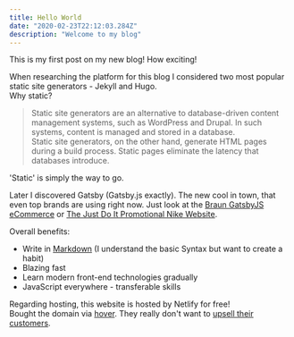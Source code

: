 ```yaml
---
title: Hello World
date: "2020-02-23T22:12:03.284Z"
description: "Welcome to my blog"
---
```


This is my first post on my new blog! How exciting!

When researching the platform for this blog I considered two most popular static site generators - Jekyll and Hugo.<br/>
Why static?

>Static site generators are an alternative to database-driven content management systems, such as WordPress and Drupal. In such systems, content is managed and stored in a database. <br/>
>Static site generators, on the other hand, generate HTML pages during a build process. Static pages eliminate the latency that databases introduce.

'Static' is simply the way to go.

Later I discovered Gatsby (Gatsby.js exactly). The new cool in town, that even top brands are using right now.
Just look at the [Braun GatsbyJS eCommerce](https://ca.braun.com/en-ca) or [The Just Do It Promotional Nike Website](https://justdoit.nike.com).


Overall benefits:

- Write in [Markdown](https://www.markdownguide.org/getting-started/)  (I understand the basic Syntax but want to create a habit)
- Blazing fast
- Learn modern front-end technologies gradually
- JavaScript everywhere - transferable skills   

Regarding hosting, this website is hosted by Netlify for free! <br/>
Bought the domain via [hover](https://hover.com). They really don't want to [upsell their customers](https://www.hover.com/blog/real-price-of-cheap-domain-name/).
